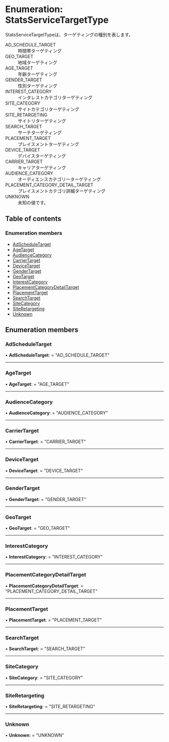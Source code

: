 # Enumeration: StatsServiceTargetType


<div lang=\"ja\">StatsServiceTargetTypeは、ターゲティングの種別を表します。</div>  <dl class=term>   <dt class=\"term__item\">AD_SCHEDULE_TARGET</dt>   <dd class=\"term__desc\"><span lang=\"ja\">時間帯ターゲティング</span></dd>   <dt class=\"term__item\">GEO_TARGET</dt>   <dd class=\"term__desc\"><span lang=\"ja\">地域ターゲティング</span></dd>   <dt class=\"term__item\">AGE_TARGET</dt>   <dd class=\"term__desc\"><span lang=\"ja\">年齢ターゲティング</span></dd>   <dt class=\"term__item\">GENDER_TARGET</dt>   <dd class=\"term__desc\"><span lang=\"ja\">性別ターゲティング</span></dd>   <dt class=\"term__item\">INTEREST_CATEGORY</dt>   <dd class=\"term__desc\"><span lang=\"ja\">インタレストカテゴリターゲティング</span></dd>   <dt class=\"term__item\">SITE_CATEGORY</dt>   <dd class=\"term__desc\"><span lang=\"ja\">サイトカテゴリターゲティング</span></dd>   <dt class=\"term__item\">SITE_RETARGETING</dt>   <dd class=\"term__desc\"><span lang=\"ja\">サイトリターゲティング</span></dd>   <dt class=\"term__item\">SEARCH_TARGET</dt>   <dd class=\"term__desc\"><span lang=\"ja\">サーチターゲティング</span></dd>   <dt class=\"term__item\">PLACEMENT_TARGET</dt>   <dd class=\"term__desc\"><span lang=\"ja\">プレイスメントターゲティング</span></dd>   <dt class=\"term__item\">DEVICE_TARGET</dt>   <dd class=\"term__desc\"><span lang=\"ja\">デバイスターゲティング</span></dd>   <dt class=\"term__item\">CARRIER_TARGET</dt>   <dd class=\"term__desc\"><span lang=\"ja\">キャリアターゲティング</span></dd>   <dt class=\"term__item\">AUDIENCE_CATEGORY</dt>   <dd class=\"term__desc\"><span lang=\"ja\">オーディエンスカテゴリーターゲティング</span></dd>   <dt class=\"term__item\">PLACEMENT_CATEGORY_DETAIL_TARGET</dt>   <dd class=\"term__desc\"><span lang=\"ja\">プレイスメントカテゴリ詳細ターゲティング</span></dd>   <dt class=\"term__item\">UNKNOWN</dt>   <dd class=\"term__desc\"><span lang=\"ja\">未知の値です。</span></dd> </dl>

## Table of contents

### Enumeration members

- [AdScheduleTarget](statsservicetargettype.md#adscheduletarget)
- [AgeTarget](statsservicetargettype.md#agetarget)
- [AudienceCategory](statsservicetargettype.md#audiencecategory)
- [CarrierTarget](statsservicetargettype.md#carriertarget)
- [DeviceTarget](statsservicetargettype.md#devicetarget)
- [GenderTarget](statsservicetargettype.md#gendertarget)
- [GeoTarget](statsservicetargettype.md#geotarget)
- [InterestCategory](statsservicetargettype.md#interestcategory)
- [PlacementCategoryDetailTarget](statsservicetargettype.md#placementcategorydetailtarget)
- [PlacementTarget](statsservicetargettype.md#placementtarget)
- [SearchTarget](statsservicetargettype.md#searchtarget)
- [SiteCategory](statsservicetargettype.md#sitecategory)
- [SiteRetargeting](statsservicetargettype.md#siteretargeting)
- [Unknown](statsservicetargettype.md#unknown)

## Enumeration members

### AdScheduleTarget

• **AdScheduleTarget**: = "AD\_SCHEDULE\_TARGET"

___

### AgeTarget

• **AgeTarget**: = "AGE\_TARGET"

___

### AudienceCategory

• **AudienceCategory**: = "AUDIENCE\_CATEGORY"

___

### CarrierTarget

• **CarrierTarget**: = "CARRIER\_TARGET"

___

### DeviceTarget

• **DeviceTarget**: = "DEVICE\_TARGET"

___

### GenderTarget

• **GenderTarget**: = "GENDER\_TARGET"

___

### GeoTarget

• **GeoTarget**: = "GEO\_TARGET"

___

### InterestCategory

• **InterestCategory**: = "INTEREST\_CATEGORY"

___

### PlacementCategoryDetailTarget

• **PlacementCategoryDetailTarget**: = "PLACEMENT\_CATEGORY\_DETAIL\_TARGET"

___

### PlacementTarget

• **PlacementTarget**: = "PLACEMENT\_TARGET"

___

### SearchTarget

• **SearchTarget**: = "SEARCH\_TARGET"

___

### SiteCategory

• **SiteCategory**: = "SITE\_CATEGORY"

___

### SiteRetargeting

• **SiteRetargeting**: = "SITE\_RETARGETING"

___

### Unknown

• **Unknown**: = "UNKNOWN"
